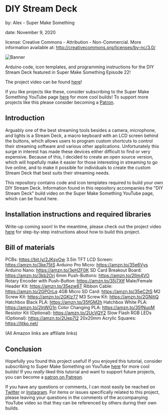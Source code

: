 # DIY Stream Deck
by: Alex - Super Make Something

date: November 9, 2020

license: Creative Commons - Attribution - Non-Commercial.  More information available at: http://creativecommons.org/licenses/by-nc/3.0/

![Banner](https://github.com/SuperMakeSomething/diy-stream-deck/blob/main/img/thumbnail_small.jpg)

Arduino code, icon templates, and programming instructions for the DIY Stream Deck featured in Super Make Something Episode 22!

The project video can be found [here](https://youtu.be/_NqYtvLnY5k)!

If you like projects like these, consider subscribing to the Super Make Something YouTube page [here](https://www.youtube.com/supermakesomething?sub_confirmation=1) for more cool builds!  To support more projects like this please consider becoming a [Patron](https://www.patreon.com/SuperMakeSomething).

## Introduction
Arguably one of the best streaming tools besides a camera, microphone, and lights is a Stream Deck, a macro keyboard with an LCD screen behind the buttons, which allows users to program custom shortcuts to control their streaming software and various other applications.  Unfortunately this surge in interest has made these devices either difficult to find or very expensive.  Because of this, I decided to create an open source version, which will hopefully make it easier for those interesting in streaming to go live online, and to make it possible for individuals to create the custom Stream Deck that best suits their streaming needs.

This repository contains code and icon templates required to build your own DIY Stream Deck.  Information found in this repository accompanies the "DIY Stream Deck" build video on the Super Make Something YouTube page, which can be found here.

## Installation instructions and required libraries
Write-up coming soon!  In the meantime, please check out the project video [here](https://youtu.be/_NqYtvLnY5k) for step-by-step instructions about how to build this project.

## Bill of materials
PCBs: https://bit.ly/2JKsyOw
3.5in TFT LCD Screen: https://amzn.to/3ke75tS
Arduino Pro Micro: https://amzn.to/35e6Vys
Arduino Nano: https://amzn.to/3eHZF0K
SD Card Breakout Board: https://amzn.to/3kb2Orj
6mm Push-Buttons: https://amzn.to/2Ilm4VO
Rotary Encoder with Push-Button: https://amzn.to/35j7Xtf
Male/Female Header Kit: https://amzn.to/35ezw6T
Ribbon Cable: https://amzn.to/2GPOrLq
4GB Micro SD Card: https://amzn.to/35eC2tS
M2 Screw Kit: https://amzn.to/2GKlz77
M3 Screw Kit: https://amzn.to/2GNitiQ
Hatchbox Black PLA: https://amzn.to/35fGM2h
Hatchbox White PLA: https://amzn.to/2InWG1n
Color Changing PLA: https://amzn.to/35fNuoM
Resistor Kit (Optional): https://amzn.to/2UcVQY2
Slow Flash RGB LEDs (Optional): https://amzn.to/2Uep7l2
20x20mm Acrylic Squares: https://litko.net/

(All Amazon links are affiliate links)

## Conclusion
Hopefully you found this project useful!  If you enjoyed this tutorial, consider subscribing to Super Make Something on YouTube [here](https://www.youtube.com/supermakesomething?sub_confirmation=1) for more cool builds!  If you _really_ liked this tutorial and want to support future projects, you can become a [patron on Patreon](https://www.patreon.com/SuperMakeSomething).

If you have any questions or comments, I can most easily be reached on [Twitter](https://twitter.com/supermakesmthng) or [Instagram](https://www.instagram.com/supermakesomething/).  For items or issues specifically related to this project, please leaving your questions in the comments of the accompanying YouTube video so that they can be referenced by others during their own builds.
